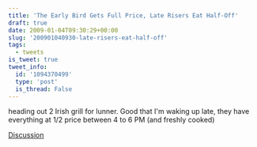 ```yaml
---
title: 'The Early Bird Gets Full Price, Late Risers Eat Half-Off'
draft: true
date: 2009-01-04T09:30:29+00:00
slug: '200901040930-late-risers-eat-half-off'
tags:
  - tweets
is_tweet: true
tweet_info:
  id: '1094370499'
  type: 'post'
  is_thread: False
---
```




heading out 2 Irish grill for lunner. Good that I'm waking up late, they have everything at 1/2 price between 4 to 6 PM (and freshly cooked)

[Discussion](https://x.com/sytelus/status/1094370499)
